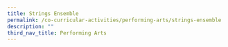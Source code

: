 ```yaml
---
title: Strings Ensemble
permalink: /co-curricular-activities/performing-arts/strings-ensemble
description: ""
third_nav_title: Performing Arts
---
```

